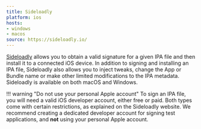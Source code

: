 ```yaml
---
title: Sideloadly
platform: ios
hosts:
- windows
- macos
source: https://sideloadly.io/
---
```


[Sideloadly](https://sideloadly.io/ "Sideloadly") allows you to obtain a valid signature for a given IPA file and then install it to a connected iOS device. In addition to signing and installing an IPA file, Sideloadly also allows you to inject tweaks, change the App or Bundle name or make other limited modifications to the IPA metadata. Sideloadly is available on both macOS and Windows.

!!! warning "Do not use your personal Apple account"
    To sign an IPA file, you will need a valid iOS developer account, either free or paid. Both types come with certain restrictions, as explained on the Sideloadly website. We recommend creating a dedicated developer account for signing test applications, and **not** using your personal Apple account.